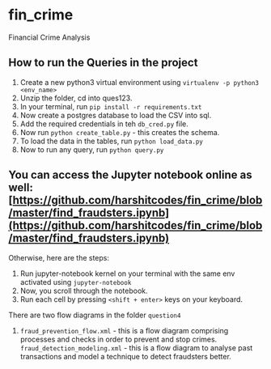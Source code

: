 # fin_crime
Financial Crime Analysis

## How to run the Queries in the project

1. Create a new python3 virtual environment using `virtualenv -p python3 <env_name>`
2. Unzip the folder, cd into ques123.
3. In your terminal, run `pip install -r requirements.txt`
4. Now create a postgres database to load the CSV into sql.
5. Add the required credentials in teh `db_cred.py` file.
6. Now run `python create_table.py` - this creates the schema.
7. To load the data in the tables, run `python load_data.py`
8. Now to run any query, run `python query.py`

## You can access the Jupyter notebook online as well: [https://github.com/harshitcodes/fin_crime/blob/master/find_fraudsters.ipynb](https://github.com/harshitcodes/fin_crime/blob/master/find_fraudsters.ipynb)

Otherwise, here are the steps:

1. Run jupyter-notebook kernel on your terminal with the same env activated using `jupyter-notebook`
2. Now, you scroll through the notebook.
3. Run each cell by pressing `<shift + enter>` keys on your keyboard.


There are two flow diagrams in the folder `question4`
1. `fraud_prevention_flow.xml` - this is a flow diagram comprising processes and checks in order to prevent and stop crimes.
`fraud_detection_modeling.xml` - this is a flow diagram to analyse past transactions and model a technique to detect fraudsters better.


